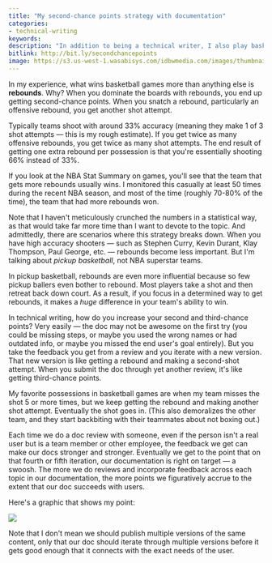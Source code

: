 ```yaml
---
title: "My second-chance points strategy with documentation"
categories:
- technical-writing
keywords:
description: "In addition to being a technical writer, I also play basketball. I might spend more time playing basketball, in fact, than I do writing on this blog. I never played college ball, but I love playing pickup basketball several times a week at various courts. Now that NBA season recently finished, I figure it may be relevant to expound a bit on a pet theory of mine about how to win at pickup basketball games, and how that same strategy might apply to winning at documentation."
bitlink: http://bit.ly/secondchancepoints
image: https://s3.us-west-1.wasabisys.com/idbwmedia.com/images/thumbnails/secondchancethumb.png
---
```


In my experience, what wins basketball games more than anything else is **rebounds**. Why? When you dominate the boards with rebounds, you end up getting second-chance points. When you snatch a rebound, particularly an offensive rebound, you get another shot attempt.

Typically teams shoot with around 33% accuracy (meaning they make 1 of 3 shot attempts &mdash; this is my rough estimate). If you get twice as many offensive rebounds, you get twice as many shot attempts. The end result of getting one extra rebound per possession is that you're essentially shooting 66% instead of 33%.

If you look at the NBA Stat Summary on games, you'll see that the team that gets more rebounds usually wins. I monitored this casually at least 50 times during the recent NBA season, and most of the time (roughly 70-80% of the time), the team that had more rebounds won.

Note that I haven't meticulously crunched the numbers in a statistical way, as that would take far more time than I want to devote to the topic. And admittedly, there are scenarios where this strategy breaks down. When you have high accuracy shooters &mdash; such as Stephen Curry, Kevin Durant, Klay Thompson, Paul George, etc. &mdash; rebounds become less important. But I'm talking about *pickup basketball*, not NBA superstar teams.

In pickup basketball, rebounds are even more influential because so few pickup ballers even bother to rebound. Most players take a shot and then retreat back down court. As a result, if you focus in a determined way to get rebounds, it makes a *huge* difference in your team's ability to win.

In technical writing, how do you increase your second and third-chance points? Very easily &mdash; the doc may not be awesome on the first try (you could be missing steps, or maybe you used the wrong names or had outdated info, or maybe you missed the end user's goal entirely). But you take the feedback you get from a review and you iterate with a new version. That new version is like getting a rebound and making a second-shot attempt. When you submit the doc through yet another review, it's like getting third-chance points.

My favorite possessions in basketball games are when my team misses the shot 5 or more times, but we keep getting the rebound and making another shot attempt. Eventually the shot goes in. (This also demoralizes the other team, and they start backbiting with their teammates about not boxing out.)

Each time we do a doc review with someone, even if the person isn't a real user but is a team member or other employee, the feedback we get can make our docs stronger and stronger. Eventually we get to the point that on that fourth or fifth iteration, our documentation is right on target &mdash; a swoosh. The more we do reviews and incorporate feedback across each topic in our documentation, the more points we figuratively accrue to the extent that our doc succeeds with users.

Here's a graphic that shows my point:

<img src="https://s3.us-west-1.wasabisys.com/idbwmedia.com/images/secondchancepoints.svg" />

Note that I don't mean we should publish multiple versions of the same content, only that our doc should iterate through multiple versions before it gets good enough that it connects with the exact needs of the user.
